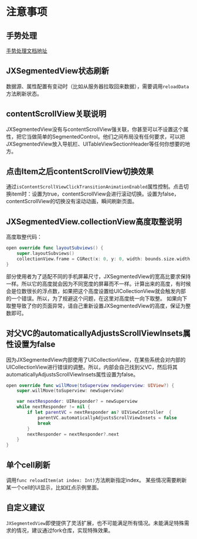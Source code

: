 # 注意事项

## 手势处理

[手势处理文档地址](https://github.com/pujiaxin33/JXSegmentedView/blob/master/Document/%E4%BE%A7%E6%BB%91%E6%89%8B%E5%8A%BF%E5%A4%84%E7%90%86%E8%AF%B4%E6%98%8E%E6%96%87%E6%A1%A3.md)

## JXSegmentedView状态刷新

数据源、属性配置有变动时（比如从服务器拉取回来数据），需要调用`reloadData`方法刷新状态。

## contentScrollView关联说明

JXSegmentedView没有与contentScrollView强关联，你甚至可以不设置这个属性，把它当做简单的SegmentedControl。他们之间布局没有任何要求，可以把JXSegmentedView放入导航栏、UITableViewSectionHeader等任何你想要的地方。

## 点击Item之后contentScrollView切换效果

通过`isContentScrollViewClickTransitionAnimationEnabled`属性控制。点击切换item时：设置为true，contentScrollView会进行滚动切换。设置为false，contentScrollView的切换没有滚动动画，瞬间刷新页面。

## JXSegmentedView.collectionView高度取整说明

高度取整代码：
```Swift
open override func layoutSubviews() {
    super.layoutSubviews()
    collectionView.frame = CGRect(x: 0, y: 0, width: bounds.size.width, height: floor(bounds.size.height))
}
```
部分使用者为了适配不同的手机屏幕尺寸，JXSegmentedView的宽高比要求保持一样。所以它的高度就会因为不同宽度的屏幕而不一样。计算出来的高度，有时候会是位数很长的浮点数，如果把这个高度设置给UICollectionView就会触发内部的一个错误。所以，为了规避这个问题，在这里对高度统一向下取整。
如果向下取整导致了你的页面异常，请自己重新设置JXSegmentedView的高度，保证为整数即可。

## 对父VC的automaticallyAdjustsScrollViewInsets属性设置为false

因为JXSegmentedView内部使用了UICollectionView，在某些系统会对内部的UICollectionView进行错误的调整。所以，内部会自己找到父VC，然后将其automaticallyAdjustsScrollViewInsets属性设置为false。
```SWift
open override func willMove(toSuperview newSuperview: UIView?) {
    super.willMove(toSuperview: newSuperview)

    var nextResponder: UIResponder? = newSuperview
    while nextResponder != nil {
        if let parentVC = nextResponder as? UIViewController  {
            parentVC.automaticallyAdjustsScrollViewInsets = false
            break
        }
        nextResponder = nextResponder?.next
    }
}
```
 
## 单个cell刷新 

调用`func reloadItem(at index: Int)`方法刷新指定index。
某些情况需要刷新某一个cell的UI显示，比如红点示例里面。
 
## 自定义建议

`JXSegmentedView`即使提供了灵活扩展，也不可能满足所有情况。未能满足特殊需求的情况，建议通过fork仓库，实现特殊效果。